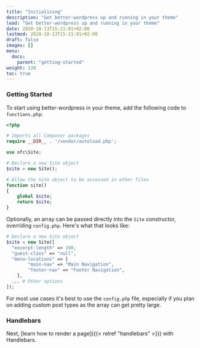 ```yaml
---
title: "Initializing"
description: "Get better-wordpress up and running in your theme"
lead: "Get better-wordpress up and running in your theme"
date: 2020-10-13T15:21:01+02:00
lastmod: 2020-10-13T15:21:01+02:00
draft: false
images: []
menu:
  docs:
    parent: "getting-started"
weight: 120
toc: true
---
```


### Getting Started

To start using better-wordpress in your theme, add the following code to `functions.php`:

```php
<?php

# Imports all Composer packages
require __DIR__ . '/vendor/autoload.php';

use ofc\Site;

# Declare a new Site object
$site = new Site();

# Allow the Site object to be accessed in other files
function site()
{
    global $site;
    return $site;
}
```

Optionally, an array can be passed directly into the `Site` constructor, overriding `config.php`. Here's what that looks like:

```php
# Declare a new Site object
$site = new Site([
  "excerpt-length" => 100,
  "guest-class" => "null",
  "menu-locations" => [
        "main-nav" => "Main Navigation",
        "footer-nav" => "Footer Navigation",
    ],
  ... # Other options
]);
```

For most use cases it's best to use the `config.php` file, especially if you plan on adding custom post types as the array can get pretty large.

### Handlebars

Next, [learn how to render a page]({{< relref "handlebars" >}}) with Handlebars.
